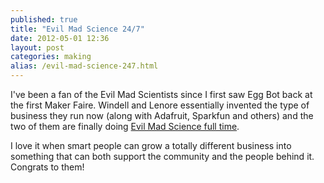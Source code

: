 ```yaml
---
published: true
title: "Evil Mad Science 24/7"
date: 2012-05-01 12:36
layout: post
categories: making
alias: /evil-mad-science-247.html
---
```

I've been a fan of the Evil Mad Scientists since I first saw Egg Bot back at the first Maker Faire. Windell and Lenore essentially invented the type of business they run now (along with Adafruit, Sparkfun and others) and the two of them are finally doing [Evil Mad Science full time](http://www.evilmadscientist.com/article.php/moreevilmad).

I love it when smart people can grow a totally different business into something that can both support the community and the people behind it. Congrats to them!